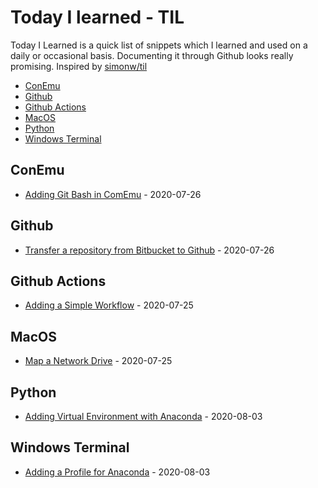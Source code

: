 # Today I learned - TIL
Today I Learned is a quick list of snippets which I learned and used on a daily or occasional basis. Documenting it through Github looks really promising. Inspired by [simonw/til](https://github.com/simonw/til)

- [ConEmu](#comEmu)
- [Github](#github)
- [Github Actions](#github-actions)
- [MacOS](#macos)
- [Python](#python)
- [Windows Terminal](#windows-terminal)


## ConEmu
* [Adding Git Bash in ComEmu](https://github.com/Akbarsait/todayilearned/blob/master/conemu-utils/adding-gitbash.md) - 2020-07-26

## Github
* [Transfer a repository from Bitbucket to Github](https://github.com/Akbarsait/todayilearned/blob/master/github/transfer-repository-frombitbucket-togithub.md) - 2020-07-26

## Github Actions
* [Adding a Simple Workflow](https://github.com/Akbarsait/todayilearned/blob/master/github-actions/adding-a-simple-workflow.md) - 2020-07-25

## MacOS
* [Map a Network Drive](https://github.com/Akbarsait/todayilearned/blob/master/macos/map-a-network-drive.md) - 2020-07-25

## Python
* [Adding Virtual Environment with Anaconda](https://github.com/Akbarsait/todayilearned/blob/master/python/adding-virtual-environment-anaconda.md) - 2020-08-03

## Windows Terminal
* [Adding a Profile for Anaconda](https://github.com/Akbarsait/todayilearned/blob/master/windows-terminal/adding-profile-for-anaconda.md) - 2020-08-03
